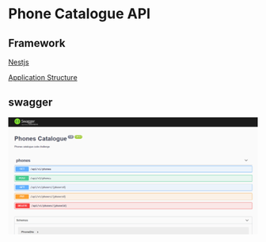 # Phone Catalogue API

## Framework

[Nestjs](https://github.com/nestjs/nest)

[Application Structure](https://docs.nestjs.com/modules)

## swagger
![](../docs/swagger.png)